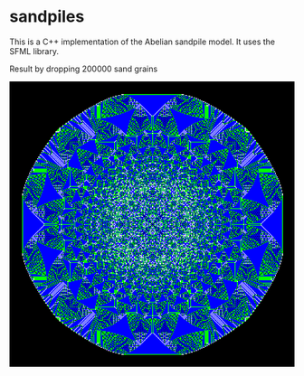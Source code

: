 # sandpiles

This is a C++ implementation of the Abelian sandpile model.
It uses the SFML library.

Result by dropping 200000 sand grains

![sandpile](sandpile.png)
